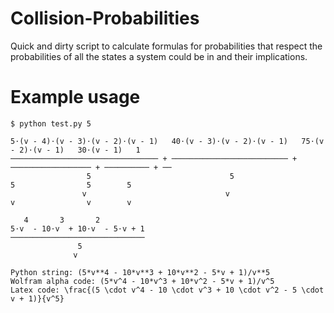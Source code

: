 # Collision-Probabilities
Quick and dirty script to calculate formulas for probabilities that respect the probabilities of all the states a system could be in and their implications.

# Example usage
```shell
$ python test.py 5

5⋅(v - 4)⋅(v - 3)⋅(v - 2)⋅(v - 1)   40⋅(v - 3)⋅(v - 2)⋅(v - 1)   75⋅(v - 2)⋅(v - 1)   30⋅(v - 1)   1 
───────────────────────────────── + ────────────────────────── + ────────────────── + ────────── + ──
                 5                               5                        5                5        5
                v                               v                        v                v        v 

   4       3       2          
5⋅v  - 10⋅v  + 10⋅v  - 5⋅v + 1
──────────────────────────────
               5              
              v               

Python string: (5*v**4 - 10*v**3 + 10*v**2 - 5*v + 1)/v**5
Wolfram alpha code: (5*v^4 - 10*v^3 + 10*v^2 - 5*v + 1)/v^5
Latex code: \frac{(5 \cdot v^4 - 10 \cdot v^3 + 10 \cdot v^2 - 5 \cdot v + 1)}{v^5}
```
